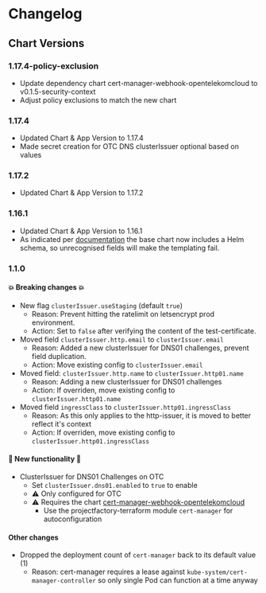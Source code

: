 # Changelog

## Chart Versions

### 1.17.4-policy-exclusion
- Update dependency chart cert-manager-webhook-opentelekomcloud to v0.1.5-security-context
- Adjust policy exclusions to match the new chart

### 1.17.4
- Updated Chart & App Version to 1.17.4
- Made secret creation for OTC DNS clusterIssuer optional based on values

### 1.17.2

- Updated Chart & App Version to 1.17.2

### 1.16.1

- Updated Chart & App Version to 1.16.1
- As indicated per [documentation](https://cert-manager.io/docs/releases/release-notes/release-notes-1.16/#helm) the base chart now includes a Helm schema, so unrecognised fields will make the templating fail.

### 1.1.0

#### 💥 Breaking changes 💥

- New flag `clusterIssuer.useStaging` (default `true`)
  - Reason: Prevent hitting the ratelimit on letsencrypt prod environment.
  - Action: Set to `false` after verifying the content of the test-certificate.
- Moved field `clusterIssuer.http.email` to `clusterIssuer.email`
  - Reason: Added a new clusterIssuer for DNS01 challenges, prevent field duplication.
  - Action: Move existing config to `clusterIssuer.email`
- Moved field: `clusterIssuer.http.name` to `clusterIssuer.http01.name`
  - Reason: Adding a new clusterIssuer for DNS01 challenges
  - Action: If overriden, move existing config to `clusterIssuer.http01.name`
- Moved field `ingressClass` to `clusterIssuer.http01.ingressClass`
  - Reason: As this only applies to the http-issuer, it is moved to better reflect it's context
  - Action: If overriden, move existing config to `clusterIssuer.http01.ingressClass`

#### 🎉 New functionality 🎉

- ClusterIssuer for DNS01 Challenges on OTC
  - Set `clusterIssuer.dns01.enabled` to `true` to enable
  - ⚠️ Only configured for OTC
  - ⚠️ Requires the chart [cert-manager-webhook-opentelekomcloud](https://github.com/akyriako/cert-manager-webhook-opentelekomcloud)
    - Use the projectfactory-terraform module `cert-manager` for autoconfiguration

#### Other changes

- Dropped the deployment count of `cert-manager` back to its default value (1)
  - Reason: cert-manager requires a lease against `kube-system/cert-manager-controller` so only single Pod can function at a time anyway
